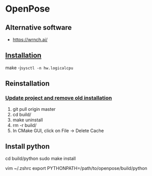 # OpenPose

## Alternative software

* https://wrnch.ai/

## [Installation](https://github.com/CMU-Perceptual-Computing-Lab/openpose/blob/master/doc/installation.md#installation)

make -j`sysctl -n hw.logicalcpu`

## Reinstallation

### [Update project and remove old installation](https://github.com/CMU-Perceptual-Computing-Lab/openpose/blob/master/doc/installation.md#reinstallation)

1) git pull origin master
2) cd build/
3) make uninstall
4) rm -r build/
5) In CMake GUI, click on File -> Delete Cache

## Install python

cd build/python
sudo make install

vim ~/.zshrc
export PYTHONPATH=/path/to/openpose/build/python
